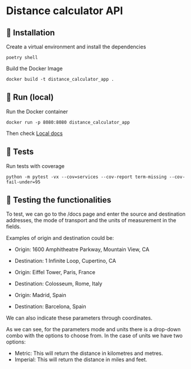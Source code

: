 # Distance calculator API

## 🔧 Installation
Create a virtual environment and install the dependencies
```
poetry shell
```

Build the Docker Image
```
docker build -t distance_calculator_app .
```

## 🔌 Run (local)
Run the Docker container
```
docker run -p 8080:8080 distance_calculator_app
```

Then check [Local docs](http://127.0.0.1:8080/docs)

## 🧪 Tests
Run tests with coverage
```
python -m pytest -vx --cov=services --cov-report term-missing --cov-fail-under=95
```

## 🧩 Testing the functionalities
To test, we can go to the /docs page and enter the source and destination addresses, the mode of transport and the units of measurement in the fields. 

Examples of origin and destination could be:

* Origin: 1600 Amphitheatre Parkway, Mountain View, CA
* Destination: 1 Infinite Loop, Cupertino, CA


* Origin: Eiffel Tower, Paris, France
* Destination: Colosseum, Rome, Italy


* Origin: Madrid, Spain
* Destination: Barcelona, Spain

We can also indicate these parameters through coordinates.

As we can see, for the parameters mode and units there is a drop-down combo with the options to choose from. 
In the case of units we have two options:
* Metric: This will return the distance in kilometres and metres.
* Imperial: This will return the distance in miles and feet.
